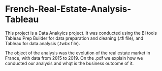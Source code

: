 # French-Real-Estate-Analysis-Tableau
This project is a Data Anakyics project. It was conducted using the BI tools Tableau Prep Builder for data preparation and cleaning (.tfl file), and Tableau for data analysis (.twbx file). 

The object of the analysis was the evolution of the real estate market in France, with data from 2015 to 2019. On the .pdf we explain how we conducted our analysis and whqt is the business outcome of it.
